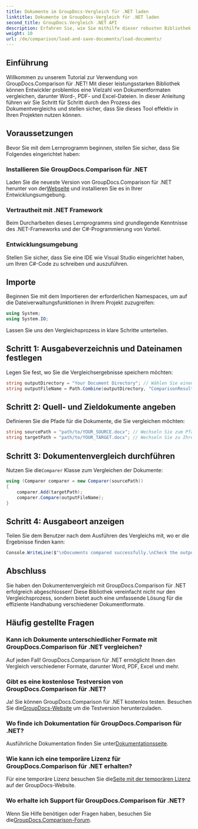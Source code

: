 ```yaml
---
title: Dokumente im GroupDocs-Vergleich für .NET laden
linktitle: Dokumente im GroupDocs-Vergleich für .NET laden
second_title: GroupDocs.Vergleich .NET API
description: Erfahren Sie, wie Sie mithilfe dieser robusten Bibliothek verschiedene Dokumentformate – darunter Word, PDF und Excel – nahtlos vergleichen können. Dieses Schritt-für-Schritt-Tutorial ist perfekt für Entwickler aller Erfahrungsstufen.
weight: 10
url: /de/comparison/load-and-save-documents/load-documents/
---
```

## Einführung

Willkommen zu unserem Tutorial zur Verwendung von GroupDocs.Comparison für .NET! Mit dieser leistungsstarken Bibliothek können Entwickler problemlos eine Vielzahl von Dokumentformaten vergleichen, darunter Word-, PDF- und Excel-Dateien. In dieser Anleitung führen wir Sie Schritt für Schritt durch den Prozess des Dokumentvergleichs und stellen sicher, dass Sie dieses Tool effektiv in Ihren Projekten nutzen können.

## Voraussetzungen

Bevor Sie mit dem Lernprogramm beginnen, stellen Sie sicher, dass Sie Folgendes eingerichtet haben:

### Installieren Sie GroupDocs.Comparison für .NET
 Laden Sie die neueste Version von GroupDocs.Comparison für .NET herunter von der[Webseite](https://releases.groupdocs.com/comparison/net/) und installieren Sie es in Ihrer Entwicklungsumgebung.

### Vertrautheit mit .NET Framework
Beim Durcharbeiten dieses Lernprogramms sind grundlegende Kenntnisse des .NET-Frameworks und der C#-Programmierung von Vorteil.

### Entwicklungsumgebung
Stellen Sie sicher, dass Sie eine IDE wie Visual Studio eingerichtet haben, um Ihren C#-Code zu schreiben und auszuführen.

## Importe

Beginnen Sie mit dem Importieren der erforderlichen Namespaces, um auf die Dateiverwaltungsfunktionen in Ihrem Projekt zuzugreifen:

```csharp
using System;
using System.IO;
```

Lassen Sie uns den Vergleichsprozess in klare Schritte unterteilen.

## Schritt 1: Ausgabeverzeichnis und Dateinamen festlegen

Legen Sie fest, wo Sie die Vergleichsergebnisse speichern möchten:

```csharp
string outputDirectory = "Your Document Directory"; // Wählen Sie einen gültigen Pfad
string outputFileName = Path.Combine(outputDirectory, "ComparisonResult.docx");
```

## Schritt 2: Quell- und Zieldokumente angeben

Definieren Sie die Pfade für die Dokumente, die Sie vergleichen möchten:

```csharp
string sourcePath = "path/to/YOUR_SOURCE.docx"; // Wechseln Sie zum Pfad Ihres Quelldokuments
string targetPath = "path/to/YOUR_TARGET.docx"; // Wechseln Sie zu Ihrem Zieldokumentpfad
```

## Schritt 3: Dokumentenvergleich durchführen

 Nutzen Sie die`Comparer` Klasse zum Vergleichen der Dokumente:

```csharp
using (Comparer comparer = new Comparer(sourcePath))
{
    comparer.Add(targetPath);
    comparer.Compare(outputFileName);
}
```

## Schritt 4: Ausgabeort anzeigen

Teilen Sie dem Benutzer nach dem Ausführen des Vergleichs mit, wo er die Ergebnisse finden kann:

```csharp
Console.WriteLine($"\nDocuments compared successfully.\nCheck the output in: {outputDirectory}");
```

## Abschluss

Sie haben den Dokumentenvergleich mit GroupDocs.Comparison für .NET erfolgreich abgeschlossen! Diese Bibliothek vereinfacht nicht nur den Vergleichsprozess, sondern bietet auch eine umfassende Lösung für die effiziente Handhabung verschiedener Dokumentformate.

## Häufig gestellte Fragen

### Kann ich Dokumente unterschiedlicher Formate mit GroupDocs.Comparison für .NET vergleichen?
Auf jeden Fall! GroupDocs.Comparison für .NET ermöglicht Ihnen den Vergleich verschiedener Formate, darunter Word, PDF, Excel und mehr.

### Gibt es eine kostenlose Testversion von GroupDocs.Comparison für .NET?
 Ja! Sie können GroupDocs.Comparison für .NET kostenlos testen. Besuchen Sie die[GroupDocs-Website](https://releases.groupdocs.com/) um die Testversion herunterzuladen.

### Wo finde ich Dokumentation für GroupDocs.Comparison für .NET?
 Ausführliche Dokumentation finden Sie unter[Dokumentationsseite](https://reference.groupdocs.com/comparison/net/).

### Wie kann ich eine temporäre Lizenz für GroupDocs.Comparison für .NET erhalten?
 Für eine temporäre Lizenz besuchen Sie die[Seite mit der temporären Lizenz](https://purchase.groupdocs.com/temporary-license/) auf der GroupDocs-Website.

### Wo erhalte ich Support für GroupDocs.Comparison für .NET?
 Wenn Sie Hilfe benötigen oder Fragen haben, besuchen Sie die[GroupDocs.Comparison-Forum](https://forum.groupdocs.com/c/comparison/12).